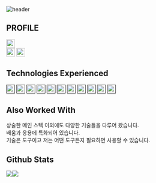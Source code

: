 <!--
**c10f18/c10f18** is a ✨ _special_ ✨ repository because its `README.md` (this file) appears on your GitHub profile.

Here are some ideas to get you started:

- 🔭 I’m currently working on ...
- 🌱 I’m currently learning ...
- 👯 I’m looking to collaborate on ...
- 🤔 I’m looking for help with ...
- 💬 Ask me about ...
- 📫 How to reach me: ...
- 😄 Pronouns: ...
- ⚡ Fun fact: ...
-->

![header](https://capsule-render.vercel.app/api?type=venom&color=gradient&customColorList=19&height=300&section=header&text=DECALIN&desc=%2F%2A%20Solve%20the%20problem%20%2A%2F&fontSize=90&fontColor=06283D&descSize=30&descAlignY=68&stroke=6dd5ed&strokeWidth=1)


## PROFILE

<div align=left>
<a href="https://decalin.pages.dev/" target="_blank"><img src="https://img.shields.io/badge/website-000000?style=for-the-badge&logo=About.me&logoColor=white" style="height: 23px;"/></a>
<br />
<a href="https://github.com/c10f18" target="_blank"><img src="https://img.shields.io/badge/GitHub-100000?style=for-the-badge&logo=github&logoColor=white" style="height: 23px;"/></a>
<a href="https://www.instagram.com/sseung00" target="_blank"><img src="https://img.shields.io/badge/Instagram-E4405F?style=for-the-badge&logo=instagram&logoColor=white" style="height: 23px;"/></a>


</div>

## Technologies Experienced

<div align=left>


<a href="" target="_blank"><img src="https://img.shields.io/badge/Java-ED8B00?style=for-the-badge&logo=openjdk&logoColor=white" style="height: 23px;"/></a> <a href="" target="_blank"><img src="https://img.shields.io/badge/Python-14354C?style=for-the-badge&logo=python&logoColor=white" style="height: 23px;"/></a> <a href="" target="_blank"><img src="https://img.shields.io/badge/HTML5-E34F26?style=for-the-badge&logo=html5&logoColor=white" style="height: 23px;"/></a> <a href="" target="_blank"><img src="https://img.shields.io/badge/JavaScript-F7DF1E?style=for-the-badge&logo=JavaScript&logoColor=white" style="height: 23px;"/></a> <a href="" target="_blank"><img src="https://img.shields.io/badge/jQuery-0769AD?style=for-the-badge&logo=jquery&logoColor=white" style="height: 23px;"/></a> <a href="" target="_blank"><img src="https://img.shields.io/badge/Spring-6DB33F?style=for-the-badge&logo=spring&logoColor=white" style="height: 23px;"/></a> <a href="" target="_blank"><img src="https://img.shields.io/badge/PostgreSQL-316192?style=for-the-badge&logo=postgresql&logoColor=white" style="height: 23px;"/></a> <a href="" target="_blank"><img src="https://img.shields.io/badge/GIT-E44C30?style=for-the-badge&logo=git&logoColor=white" style="height: 23px;"/></a> <a href="" target="_blank"><img src="https://img.shields.io/badge/docker-%230db7ed.svg?style=for-the-badge&logo=docker&logoColor=white" style="height: 23px;"/></a> <a href="" target="_blank"><img src="https://img.shields.io/badge/Gradle-02303A.svg?style=for-the-badge&logo=Gradle&logoColor=white" style="height: 23px;"/></a> <a href="" target="_blank"><img src="https://img.shields.io/badge/Jenkins-D24939?style=for-the-badge&logo=Jenkins&logoColor=white" style="height: 23px;"/></a>
</div>

## Also Worked With

상술한 메인 스텍 이외에도 다양한 기술들을 다루어 왔습니다.  
배움과 응용에 특화되어 있습니다.  
기술은 도구이고 저는 어떤 도구든지 필요하면 사용할 수 있습니다.  
## Github Stats

<div style=" display: flex; align-items: flex-start; ">
<img src="https://github-readme-stats.vercel.app/api?username=c10f18&show_icons=true&theme=transparent&rank_icon=github&border_radius=10&hide=stars,contribs" />
<img src="https://github-readme-stats.vercel.app/api/top-langs/?username=c10f18&layout=compact&langs_count=8&border_radius=10&theme=transparent" />
</div>
